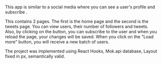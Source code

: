 This app is similar to a social media where you can see a user's profile and
subscribe .

This contains 2 pages. The first is the home page and the second is the tweets
page. You can view users, their number of followers and tweets. Also, by
clicking on the button, you can subscribe to the user and when you reload the
page, your changes will be saved. When you click on the "Load more" button, you
will receive a new batch of users.

The project was implemented using React Hooks, Mok.api database, Layout fixed in
px, semantically valid.
